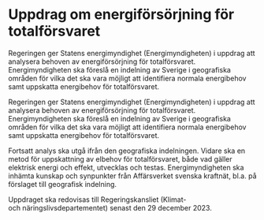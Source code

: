 # Uppdrag om energiförsörjning för totalförsvaret

Regeringen ger Statens energimyndighet (Energimyndigheten) i uppdrag att analysera behoven av energiförsörjning för totalförsvaret. Energimyndigheten ska föreslå en indelning av Sverige i geografiska områden för vilka det ska vara möjligt att identifiera normala energibehov samt uppskatta energibehov för totalförsvaret.

Regeringen ger Statens energimyndighet (Energimyndigheten) i uppdrag att analysera behoven av energiförsörjning för totalförsvaret. Energimyndigheten ska föreslå en indelning av Sverige i geografiska områden för vilka det ska vara möjligt att identifiera normala energibehov samt uppskatta energibehov för totalförsvaret.

Fortsatt analys ska utgå ifrån den geografiska indelningen. Vidare ska en metod för uppskattning av elbehov för totalförsvaret, både vad gäller elektrisk energi och effekt, utvecklas och testas. Energimyndigheten ska inhämta kunskap och synpunkter från Affärsverket svenska kraftnät, bl.a. på förslaget till geografisk indelning.

Uppdraget ska redovisas till Regeringskansliet (Klimat- och näringslivsdepartementet) senast den 29 december 2023.
